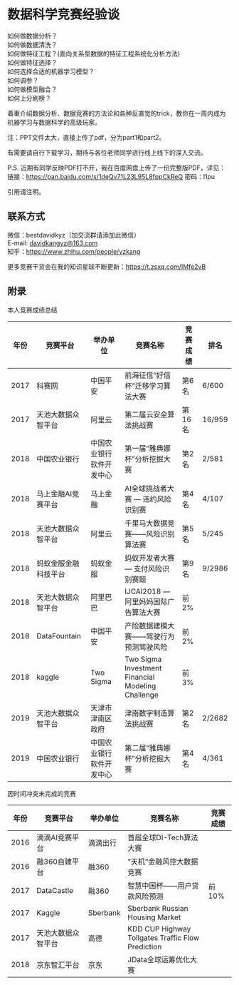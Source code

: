 # 数据科学竞赛经验谈
如何做数据分析？  
如何做数据清洗？  
如何做特征工程？(面向关系型数据的特征工程系统化分析方法)  
如何做特征选择？  
如何选择合适的机器学习模型？  
如何调参？  
如何做模型融合？  
如何上分刷榜？  

着重介绍数据分析、数据竞赛的方法论和各种反直觉的trick，教你在一周内成为机器学习与数据科学的高级玩家。

注：PPT文件太大，直接上传了pdf，分为part1和part2。

有需要请自行下载学习，期待与各位老师同学进行线上线下的深入交流。  

P.S. 近期有同学反映PDF打不开，我在百度网盘上传了一份完整版PDF，详见：  
链接：https://pan.baidu.com/s/1deQv71L23L95L8fppCkReQ  密码：l1pu  

引用请注明。  

## 联系方式

微信：bestdavidkyz（加交流群请添加此微信）  
E-mail: davidkangyz@163.com  
知乎：https://www.zhihu.com/people/yzkang  

更多竞赛干货会在我的知识星球不断更新：https://t.zsxq.com/IMfe2vB
  
## 附录

本人竞赛成绩总结

| 年份 | 竞赛平台 | 举办单位 | 竞赛名称 | 竞赛成绩 | 排名
| ---- | ---- | ---- | ---- |  ----  | ---- |
| 2017 | 科赛网 | 中国平安 | 前海征信“好信杯”迁移学习算法大赛 | 第6名 | 6/600
| 2017 | 天池大数据众智平台 | 阿里云 | 第二届云安全算法挑战赛 | 第16名 | 16/959
| 2018 | 中国农业银行 | 中国农业银行软件开发中心 | 第一届“雅典娜杯”分析挖掘大赛 | 第2名 | 2/581
| 2018 | 马上金融AI竞赛平台 | 马上金融 | AI全球挑战者大赛 — 违约风险识别赛 | 第4名 | 4/107
| 2018 | 天池大数据众智平台 | 阿里云 | 千里马大数据竞赛——风险识别算法赛 | 第5名 | 5/245
| 2018 | 蚂蚁金服金融科技平台 | 蚂蚁金服 | 蚂蚁开发者大赛 — 支付风险识别赛题 | 第9名 | 9/2986
| 2018 | 天池大数据众智平台 | 阿里巴巴 | IJCAI2018 — 阿里妈妈国际广告算法大赛 | 前2% 
| 2018 | DataFountain | 中国平安 | 产险数据建模大赛——驾驶行为预测驾驶风险 | 前2% 
| 2018 | kaggle | Two Sigma | Two Sigma Investment Financial Modeling Challenge | 前3% 
| 2019 | 天池大数据众智平台 | 天津市津南区政府 | 津南数字制造算法挑战赛 | 第2名 | 2/2682
| 2019 | 中国农业银行 | 中国农业银行软件开发中心 | 第二届“雅典娜杯”分析挖掘大赛 | 第4名 | 4/361

因时间冲突未完成的竞赛

| 年份 | 竞赛平台 | 举办单位 | 竞赛名称 | 竞赛成绩 | 
| ---- | ---- | ---- | ---- |  ----  |				
| 2016 | 滴滴AI竞赛平台 | 滴滴出行 | 首届全球DI-Tech算法大赛 |
| 2016 | 融360自建平台 | 融360 | “天机”金融风控大数据竞赛 |
| 2017 | DataCastle | 融360 | 智慧中国杯——用户贷款风险预测 | 前10% | 
| 2017 | Kaggle | Sberbank | Sberbank Russian Housing Market | 
| 2017 | 天池大数据众智平台 | 高德 | KDD CUP Highway Tollgates Traffic Flow Prediction | 
| 2018 | 京东智汇平台 | 京东 | JData全球运筹优化大赛 | 
